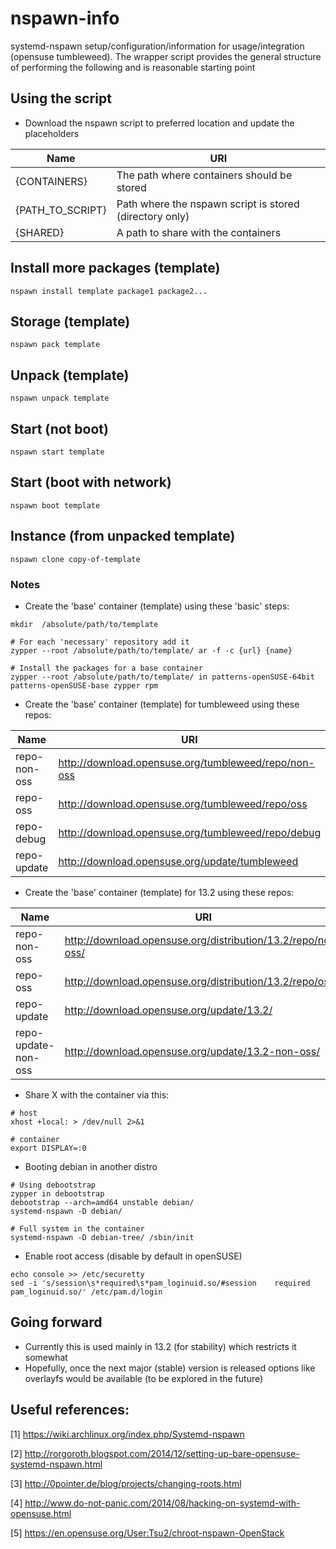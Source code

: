 # nspawn-info
systemd-nspawn setup/configuration/information for usage/integration (opensuse tumbleweed). The wrapper 
script provides the general structure of performing the following and is reasonable starting point

## Using the script
* Download the nspawn script to preferred location and update the placeholders

| Name             | URI                                                     |
|------------------|---------------------------------------------------------|
| {CONTAINERS}     | The path where containers should be stored              |
| {PATH_TO_SCRIPT} | Path where the nspawn script is stored (directory only) |
| {SHARED}         | A path to share with the containers                     |

## Install more packages (template)
```text
nspawn install template package1 package2...
```

## Storage (template)
```text
nspawn pack template
```

## Unpack (template)
```text
nspawn unpack template
```

## Start (not boot)
```text'
nspawn start template
```

## Start (boot with network)
```text
nspawn boot template
```

## Instance (from unpacked template)
```text
nspawn clone copy-of-template
```

### Notes
* Create the 'base' container (template) using these 'basic' steps:
```text
mkdir  /absolute/path/to/template

# For each 'necessary' repository add it
zypper --root /absolute/path/to/template/ ar -f -c {url} {name}

# Install the packages for a base container
zypper --root /absolute/path/to/template/ in patterns-openSUSE-64bit patterns-openSUSE-base zypper rpm
```

* Create the 'base' container (template) for tumbleweed using these repos:

| Name         | URI                                                    |
|--------------|--------------------------------------------------------|
| repo-non-oss | http://download.opensuse.org/tumbleweed/repo/non-oss   |
| repo-oss     | http://download.opensuse.org/tumbleweed/repo/oss       |
| repo-debug   | http://download.opensuse.org/tumbleweed/repo/debug     |
| repo-update  | http://download.opensuse.org/update/tumbleweed         |


* Create the 'base' container (template) for 13.2 using these repos:

| Name                | URI                                                           |
|---------------------|---------------------------------------------------------------|
| repo-non-oss        | http://download.opensuse.org/distribution/13.2/repo/non-oss/  |
| repo-oss            | http://download.opensuse.org/distribution/13.2/repo/oss/      |
| repo-update         | http://download.opensuse.org/update/13.2/                     |
| repo-update-non-oss | http://download.opensuse.org/update/13.2-non-oss/             |

* Share X with the container via this:
```text
# host
xhost +local: > /dev/null 2>&1

# container
export DISPLAY=:0
```
* Booting debian in another distro
```text
# Using debootstrap
zypper in debootstrap
debootstrap --arch=amd64 unstable debian/
systemd-nspawn -D debian/

# Full system in the container
systemd-nspawn -D debian-tree/ /sbin/init
```

* Enable root access (disable by default in openSUSE)
```text
echo console >> /etc/securetty
sed -i 's/session\s*required\s*pam_loginuid.so/#session    required     pam_loginuid.so/' /etc/pam.d/login
```

## Going forward
* Currently this is used mainly in 13.2 (for stability) which restricts it somewhat
* Hopefully, once the next major (stable) version is released options like overlayfs would be available (to be explored in the future)

## Useful references:
[1] https://wiki.archlinux.org/index.php/Systemd-nspawn

[2] http://rorgoroth.blogspot.com/2014/12/setting-up-bare-opensuse-systemd-nspawn.html

[3] http://0pointer.de/blog/projects/changing-roots.html

[4] http://www.do-not-panic.com/2014/08/hacking-on-systemd-with-opensuse.html

[5] https://en.opensuse.org/User:Tsu2/chroot-nspawn-OpenStack
